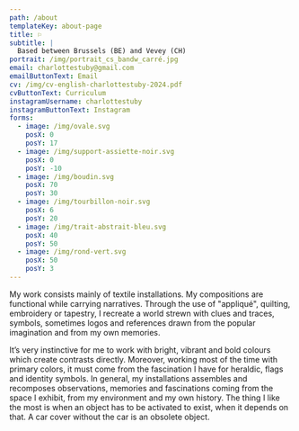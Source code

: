 ```yaml
---
path: /about
templateKey: about-page
title: ⚐
subtitle: |
  Based between Brussels (BE) and Vevey (CH)
portrait: /img/portrait_cs_bandw_carré.jpg
email: charlottestuby@gmail.com
emailButtonText: Email
cv: /img/cv-english-charlottestuby-2024.pdf
cvButtonText: Curriculum
instagramUsername: charlottestuby
instagramButtonText: Instagram
forms:
  - image: /img/ovale.svg
    posX: 0
    posY: 17
  - image: /img/support-assiette-noir.svg
    posX: 0
    posY: -10
  - image: /img/boudin.svg
    posX: 70
    posY: 30
  - image: /img/tourbillon-noir.svg
    posX: 6
    posY: 20
  - image: /img/trait-abstrait-bleu.svg
    posX: 40
    posY: 50
  - image: /img/rond-vert.svg
    posX: 50
    posY: 3
---
```

My work consists mainly of textile installations. My compositions are functional while carrying narratives. Through the use of "appliqué", quilting, embroidery or tapestry, I recreate a world strewn with clues and traces, symbols, sometimes logos and references drawn from the popular imagination and from my own memories.

It’s very instinctive for me to work with bright, vibrant and bold colours which create contrasts directly. Moreover, working most of the time with primary colors, it must come from the fascination I have for heraldic, flags and identity symbols. In general, my installations assembles and recomposes observations, memories and fascinations coming from the space I exhibit, from my environment and my own history. The thing I like the most is when an object has to be activated to exist, when it depends on that. A car cover without the car is an obsolete object.